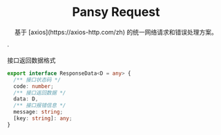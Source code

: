<h1 align="center">
  Pansy Request
</h1>

<div align="center">
基于 [axios](https://axios-http.com/zh) 的统一网络请求和错误处理方案。
</div>

·

接口返回数据格式

```ts
export interface ResponseData<D = any> {
  /** 接口状态码 */
  code: number;
  /** 接口返回数据 */
  data: D,
  /** 接口报错信息 */
  message: string;
  [key: string]: any;
}
```
